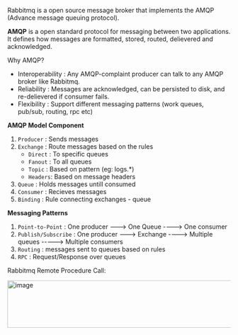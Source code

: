 Rabbitmq is a open source message broker that implements the AMQP (Advance message queuing protocol).

**AMQP** is a open standard protocol for messaging between two applications. It defines how messages
are formatted, stored, routed, delievered and acknowledged.

Why AMQP?
- Interoperability : Any AMQP-complaint producer can talk to any AMQP broker like Rabbitmq.
- Reliability : Messages are acknowledged, can be persisted to disk, and re-delievered if consumer fails.
- Flexibility : Support different messaging patterns (work queues, pub/sub, routing, rpc etc)


 **AMQP Model Component**
 1. `Producer` : Sends messages
 2. `Exchange` : Route messages based on the rules
    - `Direct` : To specific queues
    - `Fanout` : To all queues
    - `Topic` : Based on pattern (eg: logs.*)
    - `Headers`: Based on message headers
  3. `Queue` : Holds messages untill consumed
  4. `Consumer` : Recieves messages
  5. `Binding` :  Rule connecting exchanges - queue

**Messaging Patterns**
1. `Point-to-Point` : One producer ---> One Queue ----> One consumer
2. `Publish/Subscribe` : One producer ---> Exchange ----> Multiple queues -----> Multiple consumers
3. `Routing` : messages sent to queues based on rules
4. `RPC` : Request/Response over queues

Rabbitmq Remote Procedure Call:

<img width="768" height="107" alt="image" src="https://github.com/user-attachments/assets/0e6486ea-25c5-438c-8e2b-212a7bcf9e3c" />
